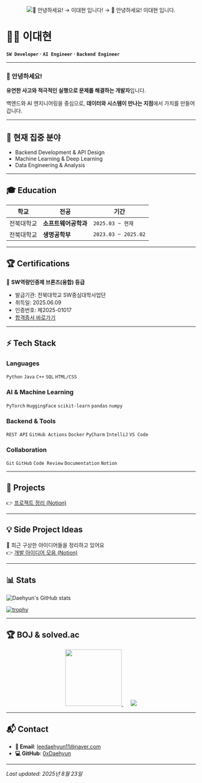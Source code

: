 <!-- 타이핑 애니메이션 -->
<p align="center">
  <img
    src="https://readme-typing-svg.demolab.com?font=Noto+Sans+KR&weight=700&size=28&duration=1800&pause=1000&center=true&vCenter=true&width=700&height=60&repeat=false&lines=%F0%9F%91%8B%20%EC%95%88%EB%85%95%ED%95%98%EC%84%B8%EC%9A%94!;%EC%9D%B4%EB%8C%80%ED%98%84%20%EC%9E%85%EB%8B%88%EB%8B%A4!;%F0%9F%91%8B%20%EC%95%88%EB%85%95%ED%95%98%EC%84%B8%EC%9A%94!%20%EC%9D%B4%EB%8C%80%ED%98%84%20%EC%9E%85%EB%8B%88%EB%8B%A4."
    alt="👋 안녕하세요! → 이대현 입니다! → 👋 안녕하세요! 이대현 입니다."
  />
</p>


# 👨‍💻 이대현
**`SW Developer` · `AI Engineer` · `Backend Engineer`**

<!-- 프로필 이미지 (레포에 이미지 넣고 경로 수정) -->
<!-- ![profile](./profile.png) -->

---

### 👋 안녕하세요!  
**유연한 사고와 적극적인 실행으로 문제를 해결하는 개발자**입니다.  

백엔드와 AI 엔지니어링을 중심으로, **데이터와 시스템이 만나는 지점**에서 가치를 만들어갑니다.  

---

## 🚀 현재 집중 분야
- Backend Development & API Design  
- Machine Learning & Deep Learning  
- Data Engineering & Analysis  

---

## 🎓 Education
| 학교 | 전공 | 기간 |
| --- | --- | --- |
| 전북대학교 | **소프트웨어공학과** | `2025.03 ~ 현재` |
| 전북대학교 | **생명공학부** | `2023.03 ~ 2025.02` |

---

## 🏆 Certifications
🥉 **SW역량인증제 브론즈(융합) 등급**  
- 발급기관: 전북대학교 SW중심대학사업단  
- 취득일: 2025.06.09  
- 인증번호: 제2025-01017  
- [합격증서 바로가기](./certificate.pdf)  

---

## ⚡ Tech Stack
### **Languages**
`Python` `Java` `C++` `SQL` `HTML/CSS`

### **AI & Machine Learning**
`PyTorch` `HuggingFace` `scikit-learn` `pandas` `numpy`

### **Backend & Tools**
`REST API` `GitHub Actions` `Docker` `PyCharm` `IntelliJ` `VS Code`

### **Collaboration**
`Git` `GitHub` `Code Review` `Documentation` `Notion`

---

## 🚀 Projects
👉 [프로젝트 정리 (Notion)](https://www.notion.so/61aa0a0618074c0585b38624078f45a3?pvs=21)

---

## 💡 Side Project Ideas
🧠 최근 구상한 아이디어들을 정리하고 있어요  
👉 [개발 아이디어 모음 (Notion)](https://www.notion.so/59a6070698ff4f7ab6ddbdae21a7c771?pvs=21)

---

## 📊 Stats
![Daehyun's GitHub stats](https://github-readme-stats.vercel.app/api?username=0xDaehyun&show_icons=true&theme=tokyonight)

[![trophy](https://github-profile-trophy.vercel.app/?username=0xDaehyun&theme=tokyonight&margin-w=10&margin-h=10)](https://github.com/ryo-ma/github-profile-trophy)

---
## 🏆 BOJ & solved.ac

<p align="center">
  <!-- solved.ac 티어 카드 -->
  <a href="https://solved.ac/leedaehyun11">
    <img src="http://mazassumnida.wtf/api/v2/generate_badge?boj=leedaehyun11" height="150"/>
  </a>
  &nbsp;&nbsp;&nbsp;&nbsp;
  <!-- solved.ac 프로필 배지 -->
  <a href="https://solved.ac/leedaehyun11">
    <img src="https://img.shields.io/badge/solved.ac-Profile-00BC8C?style=for-the-badge&logo=google-scholar&logoColor=white" />
  </a>
</p>

---

## 📬 Contact
- **📧 Email**: [leedaehyun11@naver.com](mailto:leedaehyun11@naver.com)  
- **💻 GitHub**: [0xDaehyun](https://github.com/0xDaehyun)

---

*Last updated: 2025년 8월 23일*
